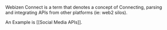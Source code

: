 Webizen Connect is a term that denotes a concept of Connecting, parsing and integrating APIs from other platforms (ie: web2 silos). 

An Example is  [[Social Media APIs]].

